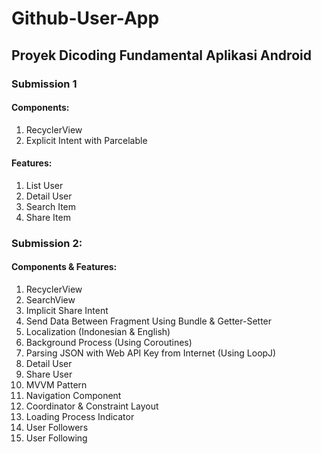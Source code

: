 # Github-User-App
## Proyek Dicoding Fundamental Aplikasi Android
### Submission 1
#### Components:
1. RecyclerView
2. Explicit Intent with Parcelable

#### Features:
1. List User
2. Detail User
3. Search Item
4. Share Item

### Submission 2:
#### Components & Features:
1. RecyclerView
2. SearchView
3. Implicit Share Intent
4. Send Data Between Fragment Using Bundle & Getter-Setter
5. Localization (Indonesian & English)
6. Background Process (Using Coroutines)
7. Parsing JSON with Web API Key from Internet (Using LoopJ)
8. Detail User
9. Share User
10. MVVM Pattern
11. Navigation Component
12. Coordinator & Constraint Layout
13. Loading Process Indicator
14. User Followers
15. User Following
